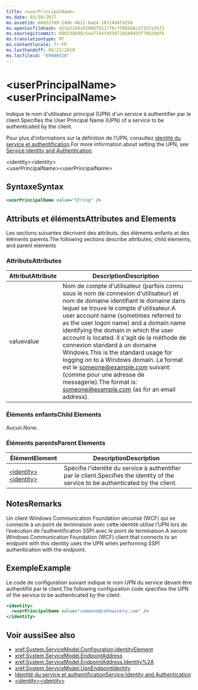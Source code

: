 ```yaml
---
title: <userPrincipalName>
ms.date: 03/30/2017
ms.assetid: 68032f69-149e-4613-bae4-18314d4fd294
ms.openlocfilehash: 423a3249a9298675517f0cff08566c3735fa35f1
ms.sourcegitcommit: 68653db98c5ea7744fd438710248935f70020dfb
ms.translationtype: MT
ms.contentlocale: fr-FR
ms.lasthandoff: 08/22/2019
ms.locfileid: "69940516"
---
```

# <a name="userprincipalname"></a><span data-ttu-id="75b9a-101">\<userPrincipalName></span><span class="sxs-lookup"><span data-stu-id="75b9a-101">\<userPrincipalName></span></span>
<span data-ttu-id="75b9a-102">Indique le nom d'utilisateur principal (UPN) d'un service à authentifier par le client.</span><span class="sxs-lookup"><span data-stu-id="75b9a-102">Specifies the User Principal Name (UPN) of a service to be authenticated by the client.</span></span>  
  
 <span data-ttu-id="75b9a-103">Pour plus d’informations sur la définition de l’UPN, consultez [identité du service et authentification](../../../wcf/feature-details/service-identity-and-authentication.md).</span><span class="sxs-lookup"><span data-stu-id="75b9a-103">For more information about setting the UPN, see [Service Identity and Authentication](../../../wcf/feature-details/service-identity-and-authentication.md).</span></span>  
  
<span data-ttu-id="75b9a-104">\<identity></span><span class="sxs-lookup"><span data-stu-id="75b9a-104">\<identity></span></span>  
<span data-ttu-id="75b9a-105">\<userPrincipalName></span><span class="sxs-lookup"><span data-stu-id="75b9a-105">\<userPrincipalName></span></span>  
  
## <a name="syntax"></a><span data-ttu-id="75b9a-106">Syntaxe</span><span class="sxs-lookup"><span data-stu-id="75b9a-106">Syntax</span></span>  
  
```xml  
<userPrincipalName value="String" />
```  
  
## <a name="attributes-and-elements"></a><span data-ttu-id="75b9a-107">Attributs et éléments</span><span class="sxs-lookup"><span data-stu-id="75b9a-107">Attributes and Elements</span></span>  
 <span data-ttu-id="75b9a-108">Les sections suivantes décrivent des attributs, des éléments enfants et des éléments parents.</span><span class="sxs-lookup"><span data-stu-id="75b9a-108">The following sections describe attributes, child elements, and parent elements</span></span>  
  
### <a name="attributes"></a><span data-ttu-id="75b9a-109">Attributs</span><span class="sxs-lookup"><span data-stu-id="75b9a-109">Attributes</span></span>  
  
|<span data-ttu-id="75b9a-110">Attribut</span><span class="sxs-lookup"><span data-stu-id="75b9a-110">Attribute</span></span>|<span data-ttu-id="75b9a-111">Description</span><span class="sxs-lookup"><span data-stu-id="75b9a-111">Description</span></span>|  
|---------------|-----------------|  
|<span data-ttu-id="75b9a-112">value</span><span class="sxs-lookup"><span data-stu-id="75b9a-112">value</span></span>|<span data-ttu-id="75b9a-113">Nom de compte d'utilisateur (parfois connu sous le nom de connexion d'utilisateur) et nom de domaine identifiant le domaine dans lequel se trouve le compte d'utilisateur.</span><span class="sxs-lookup"><span data-stu-id="75b9a-113">A user account name (sometimes referred to as the user logon name) and a domain name identifying the domain in which the user account is located.</span></span> <span data-ttu-id="75b9a-114">Il s'agit de la méthode de connexion standard à un domaine Windows.</span><span class="sxs-lookup"><span data-stu-id="75b9a-114">This is the standard usage for logging on to a Windows domain.</span></span> <span data-ttu-id="75b9a-115">Le format est le someone@example.com suivant: (comme pour une adresse de messagerie).</span><span class="sxs-lookup"><span data-stu-id="75b9a-115">The format is: someone@example.com (as for an email address).</span></span>|  
  
### <a name="child-elements"></a><span data-ttu-id="75b9a-116">Éléments enfants</span><span class="sxs-lookup"><span data-stu-id="75b9a-116">Child Elements</span></span>  
 <span data-ttu-id="75b9a-117">Aucun.</span><span class="sxs-lookup"><span data-stu-id="75b9a-117">None.</span></span>  
  
### <a name="parent-elements"></a><span data-ttu-id="75b9a-118">Éléments parents</span><span class="sxs-lookup"><span data-stu-id="75b9a-118">Parent Elements</span></span>  
  
|<span data-ttu-id="75b9a-119">Élément</span><span class="sxs-lookup"><span data-stu-id="75b9a-119">Element</span></span>|<span data-ttu-id="75b9a-120">Description</span><span class="sxs-lookup"><span data-stu-id="75b9a-120">Description</span></span>|  
|-------------|-----------------|  
|[<span data-ttu-id="75b9a-121">\<identity></span><span class="sxs-lookup"><span data-stu-id="75b9a-121">\<identity></span></span>](identity.md)|<span data-ttu-id="75b9a-122">Spécifie l'identité du service à authentifier par le client.</span><span class="sxs-lookup"><span data-stu-id="75b9a-122">Specifies the identity of the service to be authenticated by the client.</span></span>|  
  
## <a name="remarks"></a><span data-ttu-id="75b9a-123">Notes</span><span class="sxs-lookup"><span data-stu-id="75b9a-123">Remarks</span></span>  
 <span data-ttu-id="75b9a-124">Un client Windows Communication Foundation sécurisé (WCF) qui se connecte à un point de terminaison avec cette identité utilise l’UPN lors de l’exécution de l’authentification SSPI avec le point de terminaison.</span><span class="sxs-lookup"><span data-stu-id="75b9a-124">A secure Windows Communication Foundation (WCF) client that connects to an endpoint with this identity uses the UPN when performing SSPI authentication with the endpoint.</span></span>  
  
## <a name="example"></a><span data-ttu-id="75b9a-125">Exemple</span><span class="sxs-lookup"><span data-stu-id="75b9a-125">Example</span></span>  
 <span data-ttu-id="75b9a-126">Le code de configuration suivant indique le nom UPN du service devant être authentifié par le client.</span><span class="sxs-lookup"><span data-stu-id="75b9a-126">The following configuration code specifies the UPN of the service to be authenticated by the client.</span></span>  
  
```xml  
<identity>
  <userPrincipalName value="someone@cohowinery.com" />
</identity>
```  
  
## <a name="see-also"></a><span data-ttu-id="75b9a-127">Voir aussi</span><span class="sxs-lookup"><span data-stu-id="75b9a-127">See also</span></span>

- <xref:System.ServiceModel.Configuration.IdentityElement>
- <xref:System.ServiceModel.EndpointAddress>
- <xref:System.ServiceModel.EndpointAddress.Identity%2A>
- <xref:System.ServiceModel.UpnEndpointIdentity>
- [<span data-ttu-id="75b9a-128">Identité du service et authentification</span><span class="sxs-lookup"><span data-stu-id="75b9a-128">Service Identity and Authentication</span></span>](../../../wcf/feature-details/service-identity-and-authentication.md)
- [<span data-ttu-id="75b9a-129">\<identity></span><span class="sxs-lookup"><span data-stu-id="75b9a-129">\<identity></span></span>](identity.md)
